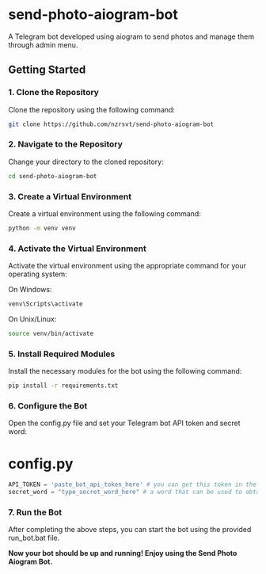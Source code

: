 # send-photo-aiogram-bot
A Telegram bot developed using aiogram to send photos and manage them through admin menu.

## Getting Started

### 1. Clone the Repository

Clone the repository using the following command:

```bash
git clone https://github.com/nzrsvt/send-photo-aiogram-bot
```

### 2. Navigate to the Repository
Change your directory to the cloned repository:

```bash
cd send-photo-aiogram-bot
```

### 3. Create a Virtual Environment
Create a virtual environment using the following command:

```bash
python -m venv venv
```

### 4. Activate the Virtual Environment
Activate the virtual environment using the appropriate command for your operating system:

On Windows:

```bash
venv\Scripts\activate
```

On Unix/Linux:

```bash
source venv/bin/activate
```

### 5. Install Required Modules
Install the necessary modules for the bot using the following command:

```bash
pip install -r requirements.txt
```

### 6. Configure the Bot
Open the config.py file and set your Telegram bot API token and secret word:

# config.py
```python
API_TOKEN = 'paste_bot_api_token_here' # you can get this token in the @BotFather bot
secret_word = "type_secret_word_here" # a word that can be used to obtain administrator rights, any complex set of characters
```

### 7. Run the Bot
After completing the above steps, you can start the bot using the provided run_bot.bat file.

**Now your bot should be up and running! Enjoy using the Send Photo Aiogram Bot.**
